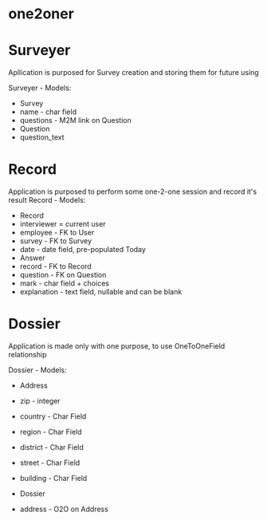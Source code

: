 one2oner
=====

Surveyer
=====
Apllication is purposed for Survey creation and storing them for future using

Surveyer - Models:
* Survey
 * name - char field
 * questions - M2M link on Question
* Question
 * question_text

Record
=====
Application is purposed to perform some one-2-one session and record it's result
Record - Models:
* Record
 * interviewer = current user
 * employee - FK to User
 * survey - FK to Survey
 * date - date field, pre-populated Today
* Answer
 * record - FK to Record
 * question - FK on Question
 * mark - char field + choices
 * explanation - text field, nullable and can be blank

Dossier
=====
Application is made only with one purpose, to use OneToOneField relationship

Dossier - Models:
* Address
 * zip - integer
 * country - Char Field
 * region - Char Field
 * district - Char Field
 * street - Char Field
 * building - Char Field

* Dossier
 * address - O2O on Address


